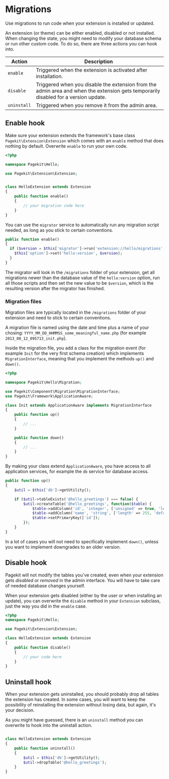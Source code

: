 # Migrations

<p class="uk-article-lead">Use migrations to run code when your extension is installed or updated.</p>

An extension (or theme) can be either enabled, disabled or not installed.
When changing the state, you might need to modify your database schema or run
other custom code. To do so, there are three actions you can hook into.

| Action | Description |
|--------|-------------|
| `enable`     | Triggered when the extension is activated after installation. |
| `disable`    | Triggered when you disable the extension from the admin area and when the extension gets temporarily disabled for a version update. |
| `uninstall`  | Triggered when you remove it from the admin area. |

## Enable hook

Make sure your extension extends the framework's base class
`Pagekit\Extension\Extension` which comes with an `enable` method that does
nothing by default. Overwrite `enable` to run your own code.

```php
<?php

namespace Pagekit\Hello;

use Pagekit\Extension\Extension;


class HelloExtension extends Extension
{
    public function enable()
    {
        // your migration code here
    }
}
```

You can use the `migrator` service to
automatically run any migration script needed, as long as you stick to certain
conventions.

```php
public function enable()
{
  if ($version = $this['migrator']->run('extension://hello/migrations', $this['option']->get('hello:version'))) {
    $this['option']->set('hello:version', $version);
  }
}
```

The migrator will look in the `/migrations` folder of your extension, get all
migrations newer than the database value of the `hello:version` option,
run all those scripts and then set the new value to be `$version`, which is the
resulting version after the migrator has finished.

### Migration files

Migration files are typically located in the `/migrations` folder of your
extension and need to stick to certain conventions.

A migration file is named using the date and time plus a name of your chosing:
`YYYY_MM_DD_HHMMSS_some_meaningful_name.php` (for example `2013_08_12_095713_init.php`).

Inside the migration file, you add a class for the migration event (for example
`Init` for the very first schema creation) which implements `MigrationInterface`,
meaning that you implement the methods `up()` and `down()`.

```php
<?php

namespace Pagekit\Hello\Migration;

use Pagekit\Component\Migration\MigrationInterface;
use Pagekit\Framework\ApplicationAware;

class Init extends ApplicationAware implements MigrationInterface
{
    public function up()
    {
        // ...
    }

    public function down()
    {
        // ...
    }
}

```

By making your class extend `ApplicationAware`, you have access to all
application services, for example the `db` service for database access.

```php
public function up()
{
    $util = $this['db']->getUtility();

    if ($util->tableExists('@hello_greetings') === false) {
        $util->createTable('@hello_greetings', function($table) {
            $table->addColumn('id', 'integer', ['unsigned' => true, 'length' => 10, 'autoincrement' => true]);
            $table->addColumn('name', 'string', ['length' => 255, 'default' => '']);
            $table->setPrimaryKey(['id']);
        });
    }
}
```

In a lot of cases you will not need to specifically implement `down()`, unless
you want to implement downgrades to an older version.

## Disable hook

Pagekit will not modify the tables you've created, even when your extension
gets *disabled* or *removed* in the admin interface. You will have to take
care of needed database changes yourself.

When your extension gets disabled (either by the user or when installing an
update), you can overwrite the `disable` method in
your `Extension` subclass, just the way you did in the `enable` case.

```php
<?php
namespace Pagekit\Hello;

use Pagekit\Extension\Extension;

class HelloExtension extends Extension
{
    public function disable()
    {
        // your code here
    }
}
```

## Uninstall hook

When your extension gets uninstalled, you should probably drop all tables the
extension has created. In some cases, you will want to keep the possibility
of reinstalling the extension without losing data, but again, it's your
decision.

As you might have guessed, there is an `uninstall` method you can overwrite to
hook into the uninstall action.

```php

class HelloExtension extends Extension
{
    public function uninstall()
    {
        $util = $this['db']->getUtility();
        $util->dropTable('@hello_greetings');
    }
}
```
